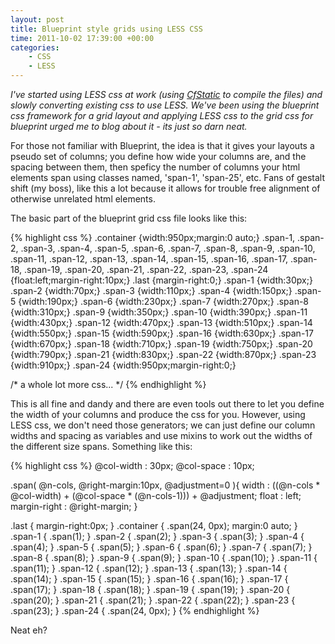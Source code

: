 ```yaml
---
layout: post
title: Blueprint style grids using LESS CSS
time: 2011-10-02 17:39:00 +00:00
categories:
    - CSS
    - LESS
---
```


*I've started using LESS css at work (using <a href="http://cfstatic.riaforge.org">CfStatic</a> to compile the files) and slowly converting existing css to use LESS. We've been using the blueprint css framework for a grid layout and applying LESS css to the grid css for blueprint urged me to blog about it - its just so darn neat.*<!--more-->

For those not familiar with Blueprint, the idea is that it gives your layouts a pseudo set of columns; you define how wide your columns are, and the spacing between them, then speficy the number of columns your html elements span using classes named, 'span-1', 'span-25', etc. Fans of gestalt shift (my boss), like this a lot because it allows for trouble free alignment of otherwise unrelated html elements.

The basic part of the blueprint grid css file looks like this:

{% highlight css %}
.container {width:950px;margin:0 auto;}
.span-1, .span-2, .span-3, .span-4, .span-5, .span-6, .span-7, .span-8, .span-9, .span-10, .span-11, .span-12, .span-13, .span-14, .span-15, .span-16, .span-17, .span-18, .span-19, .span-20, .span-21, .span-22, .span-23, .span-24 {float:left;margin-right:10px;}
.last {margin-right:0;}
.span-1 {width:30px;}
.span-2 {width:70px;}
.span-3 {width:110px;}
.span-4 {width:150px;}
.span-5 {width:190px;}
.span-6 {width:230px;}
.span-7 {width:270px;}
.span-8 {width:310px;}
.span-9 {width:350px;}
.span-10 {width:390px;}
.span-11 {width:430px;}
.span-12 {width:470px;}
.span-13 {width:510px;}
.span-14 {width:550px;}
.span-15 {width:590px;}
.span-16 {width:630px;}
.span-17 {width:670px;}
.span-18 {width:710px;}
.span-19 {width:750px;}
.span-20 {width:790px;}
.span-21 {width:830px;}
.span-22 {width:870px;}
.span-23 {width:910px;}
.span-24 {width:950px;margin-right:0;}

/* a whole lot more css... */
{% endhighlight %}

This is all fine and dandy and there are even tools out there to let you define the width of your columns and produce the css for you. However, using LESS css, we don't need those generators; we can just define our column widths and spacing as variables and use mixins to work out the widths of the different size spans. Something like this:

{% highlight css %}
@col-width : 30px;
@col-space : 10px;

.span( @n-cols, @right-margin:10px, @adjustment=0 ){
	width        : ((@n-cols * @col-width) + (@col-space * (@n-cols-1))) + @adjustment;
	float        : left;
	margin-right : @right-margin;
}

.last      { margin-right:0px; }
.container { .span(24, 0px); margin:0 auto; }
.span-1    { .span(1);  }
.span-2    { .span(2);  }
.span-3    { .span(3);  }
.span-4    { .span(4);  }
.span-5    { .span(5);  }
.span-6    { .span(6);  }
.span-7    { .span(7);  }
.span-8    { .span(8);  }
.span-9    { .span(9);  }
.span-10   { .span(10); }
.span-11   { .span(11); }
.span-12   { .span(12); }
.span-13   { .span(13); }
.span-14   { .span(14); }
.span-15   { .span(15); }
.span-16   { .span(16); }
.span-17   { .span(17); }
.span-18   { .span(18); }
.span-19   { .span(19); }
.span-20   { .span(20); }
.span-21   { .span(21); }
.span-22   { .span(22); }
.span-23   { .span(23); }
.span-24   { .span(24, 0px); }
{% endhighlight %}

Neat eh?